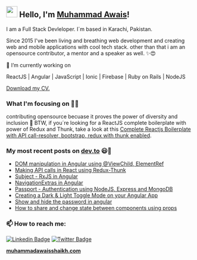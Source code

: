 ## <img src="https://media.giphy.com/media/hvRJCLFzcasrR4ia7z/giphy.gif" width="30px"> Hello, I'm [Muhammad Awais](http://muhammadawaisshaikh.com)!

I am a Full Stack Devleloper. I´m based in Karachi, Pakistan.

Since 2015 I've been living and breathing web development and creating web and mobile applications with cool tech stack. other than that i am an opensource contributor, a mentor and a speaker as well. ✨😍

🔭 I’m currently working on

ReactJS | Angular | JavaScript | Ionic | Firebase | Ruby on Rails | NodeJS

[Download my CV.](http://muhammadawaisshaikh.com/resume)


### What I'm focusing on 👨‍💻

contributing opensource becuase it proves the power of diversity and inclusion 🚀
BTW, if you´re looking for a ReactJS complete boilerplate with power of Redux and Thunk, take a look at this [Complete Reactjs Boilerplate with API call-resolver, bootstrap, redux with thunk enabled](https://github.com/muhammadawaisshaikh/reactjs-boilerplate-compelete).

### My most recent posts on [dev.to](https://dev.to/muhammadawaisshaikh) 😃🧾
<!-- BLOG-POST-LIST:START -->
- [DOM manipulation in Angular using @ViewChild, ElementRef](https://dev.to/muhammadawaisshaikh/dom-manipulation-in-angular-using-viewchild-elementref-3kop)
- [Making API calls in React using Redux-Thunk](https://dev.to/muhammadawaisshaikh/making-api-calls-in-react-using-redux-thunk-31ep)
- [Subject - RxJS in Angular](https://dev.to/muhammadawaisshaikh/subject-rxjs-in-angular-3dg5)
- [NavigationExtras in Angular](https://dev.to/muhammadawaisshaikh/navigationextras-in-angular-31a4)
- [Passport - Authentication using NodeJS, Express and MongoDB](https://dev.to/muhammadawaisshaikh/passport-authentication-using-nodejs-express-and-mongodb-4b6a)
- [Creating a Dark & Light Toggle Mode on your Angular App](https://dev.to/muhammadawaisshaikh/creating-a-dark-light-toggle-mode-on-your-angular-app-3k83)
- [Show and hide the password in angular](https://dev.to/muhammadawaisshaikh/show-and-hide-the-password-in-angular-2ph9)
- [How to share and change state between components using props](https://dev.to/muhammadawaisshaikh/how-to-share-and-change-state-between-components-using-props-1gif)
<!-- BLOG-POST-LIST:END -->

### 📫 How to reach me:

[![Linkedin Badge](https://img.shields.io/badge/-LinkedIn-blue?style=flat-square&logo=Linkedin&logoColor=white&link=https://www.linkedin.com/in/harshkumarkhatri/)](https://www.linkedin.com/in/muhammadawaisshaikh/)  [![Twitter Badge](https://img.shields.io/badge/-Twitter-1ca0f1?style=flat-square&labelColor=1ca0f1&logo=twitter&logoColor=white&link=https://twitter.com/_diogorodrigues)](https://twitter.com/awaisshaikh_)


**[muhammadawaisshaikh.com](http://muhammadawaisshaikh.com)**
